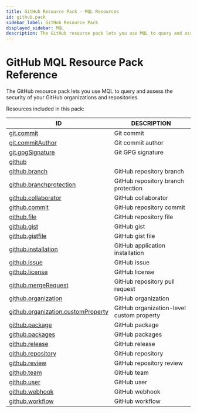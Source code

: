```yaml
---
title: GitHub Resource Pack - MQL Resources
id: github.pack
sidebar_label: GitHub Resource Pack
displayed_sidebar: MQL
description: The GitHub resource pack lets you use MQL to query and assess the security of your GitHub organizations and repositories.
---
```


# GitHub MQL Resource Pack Reference

The GitHub resource pack lets you use MQL to query and assess the security of your GitHub organizations and repositories.

Resources included in this pack:

| ID                                                                          | DESCRIPTION                               |
| --------------------------------------------------------------------------- | ----------------------------------------- |
| [git.commit](git.commit.md)                                                 | Git commit                                |
| [git.commitAuthor](git.commitauthor.md)                                     | Git commit author                         |
| [git.gpgSignature](git.gpgsignature.md)                                     | Git GPG signature                         |
| [github](github.md)                                                         |                                           |
| [github.branch](github.branch.md)                                           | GitHub repository branch                  |
| [github.branchprotection](github.branchprotection.md)                       | GitHub repository branch protection       |
| [github.collaborator](github.collaborator.md)                               | GitHub collaborator                       |
| [github.commit](github.commit.md)                                           | GitHub repository commit                  |
| [github.file](github.file.md)                                               | GitHub repository file                    |
| [github.gist](github.gist.md)                                               | GitHub gist                               |
| [github.gistfile](github.gistfile.md)                                       | GitHub gist file                          |
| [github.installation](github.installation.md)                               | GitHub application installation           |
| [github.issue](github.issue.md)                                             | GitHub issue                              |
| [github.license](github.license.md)                                         | GitHub license                            |
| [github.mergeRequest](github.mergerequest.md)                               | GitHub repository pull request            |
| [github.organization](github.organization.md)                               | GitHub organization                       |
| [github.organization.customProperty](github.organization.customproperty.md) | GitHub organization-level custom property |
| [github.package](github.package.md)                                         | GitHub package                            |
| [github.packages](github.packages.md)                                       | GitHub packages                           |
| [github.release](github.release.md)                                         | GitHub release                            |
| [github.repository](github.repository.md)                                   | GitHub repository                         |
| [github.review](github.review.md)                                           | GitHub repository review                  |
| [github.team](github.team.md)                                               | GitHub team                               |
| [github.user](github.user.md)                                               | GitHub user                               |
| [github.webhook](github.webhook.md)                                         | GitHub webhook                            |
| [github.workflow](github.workflow.md)                                       | GitHub workflow                           |
